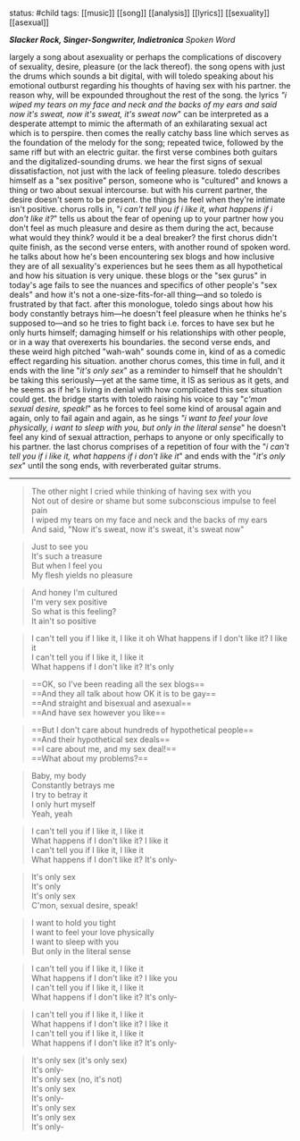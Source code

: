 status: #child 
tags: [[music]] [[song]] [[analysis]] [[lyrics]] [[sexuality]] [[asexual]] 

***Slacker Rock, Singer-Songwriter, Indietronica*** 
*Spoken Word*

largely a song about asexuality or perhaps the complications of discovery of sexuality, desire, pleasure (or the lack thereof). the song opens with just the drums which sounds a bit digital, with will toledo speaking about his emotional outburst regarding his thoughts of having sex with his partner. the reason why, will be expounded throughout the rest of the song. the lyrics *"i wiped my tears on my face and neck and the backs of my ears and said now it's sweat, now it's sweat, it's sweat now*" can be interpreted as a desperate attempt to mimic the aftermath of an exhilarating sexual act which is to perspire. then comes the really catchy bass line which serves as the foundation of the melody for the song; repeated twice, followed by the same riff but with an electric guitar. the first verse combines both guitars and the digitalized-sounding drums. we hear the first signs of sexual dissatisfaction, not just with the lack of feeling pleasure. toledo describes himself as a "sex positive" person, someone who is "cultured" and knows a thing or two about sexual intercourse. but with his current partner, the desire doesn't seem to be present. the things he feel when they're intimate isn't positive. chorus rolls in, "*i can't tell you if i like it, what happens if i don't like it?*" tells us about the fear of opening up to your partner how you don't feel as much pleasure and desire as them during the act, because what would they think? would it be a deal breaker? the first chorus didn't quite finish, as the second verse enters, with another round of spoken word. he talks about how he's been encountering sex blogs and how inclusive they are of all sexuality's experiences but he sees them as all hypothetical and how his situation is very unique. these blogs or the "sex gurus" in today's age fails to see the nuances and specifics of other people's "sex deals" and how it's not a one-size-fits-for-all thing—and so toledo is frustrated by that fact. after this monologue, toledo sings about how his body constantly betrays him—he doesn't feel pleasure when he thinks he's supposed to—and so he tries to fight back i.e. forces to have sex but he only hurts himself; damaging himself or his relationships with other people, or in a way that overexerts his boundaries. the second verse ends, and these weird high pitched "wah-wah" sounds come in, kind of as a comedic effect regarding his situation. another chorus comes, this time in full, and it ends with the line "*it's only sex*" as a reminder to himself that he shouldn't be taking this seriously—yet at the same time, it IS as serious as it gets, and he seems as if he's living in denial with how complicated this sex situation could get. the bridge starts with toledo raising his voice to say "*c'mon sexual desire, speak!*" as he forces to feel some kind of arousal again and again, only to fail again and again, as he sings *"i want to feel your love physically, i want to sleep with you, but only in the literal sense*" he doesn't feel any kind of sexual attraction, perhaps to anyone or only specifically to his partner. the last chorus comprises of a repetition of four with the "*i can't tell you if i like it, what happens if i don't like it*" and ends with the "*it's only sex*" until the song ends, with reverberated guitar strums. 

---

> The other night I cried while thinking of having sex with you  
> Not out of desire or shame but some subconscious impulse to feel pain  
> I wiped my tears on my face and neck and the backs of my ears  
> And said, "Now it's sweat, now it's sweat, it's sweat now"

>Just to see you  
>It's such a treasure  
>But when I feel you  
>My flesh yields no pleasure

>And honey I'm cultured  
>I'm very sex positive  
>So what is this feeling?  
>It ain't so positive

>I can't tell you if I like it, I like it oh
>What happens if I don't like it? I like it  
>I can't tell you if I like it, I like it  
>What happens if I don't like it? It's only

>==OK, so I've been reading all the sex blogs==  
>==And they all talk about how OK it is to be gay==  
>==And straight and bisexual and asexual==  
>==And have sex however you like==

>==But I don't care about hundreds of hypothetical people==  
>==And their hypothetical sex deals==  
>==I care about me, and my sex deal!==  
>==What about my problems?==

>Baby, my body  
>Constantly betrays me  
>I try to betray it  
>I only hurt myself  
>Yeah, yeah

>I can't tell you if I like it, I like it  
>What happens if I don't like it? I like it  
>I can't tell you if I like it, I like it  
>What happens if I don't like it? It's only-

>It's only sex  
>It's only  
>It's only sex  
>C'mon, sexual desire, speak!

>I want to hold you tight  
>I want to feel your love physically  
>I want to sleep with you  
>But only in the literal sense

>I can't tell you if I like it, I like it  
>What happens if I don't like it? I like you  
>I can't tell you if I like it, I like it  
>What happens if I don't like it? It's only-

>I can't tell you if I like it, I like it  
>What happens if I don't like it? I like it  
>I can't tell you if I like it, I like it  
>What happens if I don't like it? It's only-

>It's only sex (it's only sex)  
>It's only-  
>It's only sex (no, it's not)  
>It's only sex  
>It's only-  
>It's only sex  
>It's only sex  
>It's only-